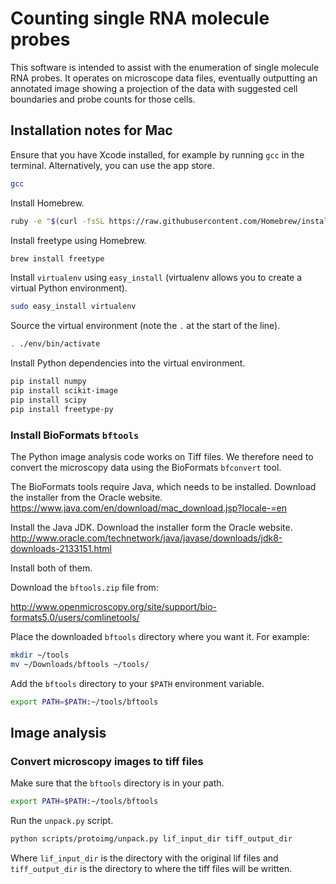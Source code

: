 # Counting single RNA molecule probes

This software is intended to assist with the enumeration of single molecule
RNA probes. It operates on microscope data files, eventually outputting an
annotated image showing a projection of the data with suggested cell boundaries
and probe counts for those cells.

## Installation notes for Mac

Ensure that you have Xcode installed, for example by running ``gcc`` in the
terminal. Alternatively, you can use the app store.

```bash
gcc
```

Install Homebrew.

```bash
ruby -e "$(curl -fsSL https://raw.githubusercontent.com/Homebrew/install/master/install)"
```

Install freetype using Homebrew.

```bash
brew install freetype
```

Install ``virtualenv`` using ``easy_install`` (virtualenv allows you to create
a virtual Python environment).

```bash
sudo easy_install virtualenv
```

Source the virtual environment (note the ``.`` at the start of the line).

```bash
. ./env/bin/activate
```

Install Python dependencies into the virtual environment.

```bash
pip install numpy
pip install scikit-image
pip install scipy
pip install freetype-py
```

### Install BioFormats ``bftools``

The Python image analysis code works on Tiff files. We therefore need to
convert the microscopy data using the BioFormats ``bfconvert`` tool.

The BioFormats tools require Java, which needs to be installed. Download the
installer from the Oracle website.
https://www.java.com/en/download/mac_download.jsp?locale-=en

Install the Java JDK. Download the installer form the Oracle website.
http://www.oracle.com/technetwork/java/javase/downloads/jdk8-downloads-2133151.html

Install both of them.

Download the ``bftools.zip`` file from:

http://www.openmicroscopy.org/site/support/bio-formats5.0/users/comlinetools/

Place the downloaded ``bftools`` directory where you want it. For example:

```bash
mkdir ~/tools
mv ~/Downloads/bftools ~/tools/
```

Add the ``bftools`` directory to your ``$PATH`` environment variable.

```bash
export PATH=$PATH:~/tools/bftools
```

## Image analysis

### Convert microscopy images to tiff files

Make sure that the ``bftools`` directory is in your path.

```bash
export PATH=$PATH:~/tools/bftools
```

Run the ``unpack.py`` script.

```bash
python scripts/protoimg/unpack.py lif_input_dir tiff_output_dir
```

Where ``lif_input_dir`` is the directory with the original lif files and
``tiff_output_dir`` is the directory to where the tiff files will be written.

